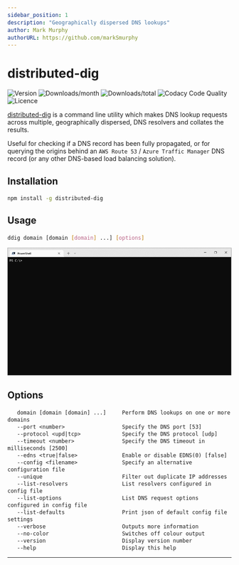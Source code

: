```yaml
---
sidebar_position: 1
description: "Geographically dispersed DNS lookups"
author: Mark Murphy
authorURL: https://github.com/markSmurphy
---
```


# distributed-dig

![Version](https://img.shields.io/npm/v/distributed-dig.svg?label=version&style=plastic)
![Downloads/month](https://img.shields.io/npm/dm/distributed-dig.svg?style=plastic)
![Downloads/total](https://img.shields.io/npm/dt/distributed-dig?label=downloads%20%28total%29&style=plastic)
![Codacy Code Quality](https://img.shields.io/codacy/grade/8ce535bbf396424ea774eaaa67effc47?style=plastic)
![Licence](https://img.shields.io/npm/l/distributed-dig.svg?style=plastic)

[distributed-dig](https://github.com/MarkSMurphy/distributed-dig#readme) is a command line utility which makes DNS lookup requests across multiple, geographically dispersed, DNS resolvers and collates the results.

Useful for checking if a DNS record has been fully propagated, or for querying the origins behind an `AWS Route 53` / `Azure Traffic Manager` DNS record (or any other DNS-based load balancing solution).

## Installation

```bash
npm install -g distributed-dig
```

## Usage

```bash
ddig domain [domain [domain] ...] [options]
```

![distributed-dig screenshot recording](./img/screenshot-ddig.gif)

## Options

```text
   domain [domain [domain] ...]     Perform DNS lookups on one or more domains
   --port <number>                  Specify the DNS port [53]
   --protocol <upd|tcp>             Specify the DNS protocol [udp]
   --timeout <number>               Specify the DNS timeout in milliseconds [2500]
   --edns <true|false>              Enable or disable EDNS(0) [false]
   --config <filename>              Specify an alternative configuration file
   --unique                         Filter out duplicate IP addresses
   --list-resolvers                 List resolvers configured in config file
   --list-options                   List DNS request options configured in config file
   --list-defaults                  Print json of default config file settings
   --verbose                        Outputs more information
   --no-color                       Switches off colour output
   --version                        Display version number
   --help                           Display this help
```

---
